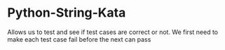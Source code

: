 # Python-String-Kata
Allows us to test and see if test cases are correct or not. We first need to make each test case fail before the next can pass
